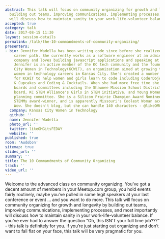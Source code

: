 ```yaml
---
abstract: This talk will focus on community organizing for growth and longevity by
  building out teams, improving communications, implementing processes, and most importantly
  will discuss how to maintain sanity in your work-life-volunteer balance.
accepted: true
category: talk
date: 2017-08-15 11:30
layout: session-details
permalink: /talk/the-10-commandments-of-community-organizing/
presenters:
- bio: Jennifer Wadella has been writing code since before she realized it was a credible
    career path. She currently works as a software engineer at an admission software
    company and loves building javascript applications and speaking at technical conferences.
    Jennifer is an active member of the KC tech community and the founder of Kansas
    City Women in Technology(KCWiT), an organization aimed at growing the number of
    women in technology careers in Kansas City. She's created a number of programs
    for KCWiT to help women and girls learn to code including CoderDojoKC, Coding
    & Cupcakes and Coding & Cocktails. When she had more free time she sat on several
    boards and committees including the Shawnee Mission School District CTE Advisory
    board, KC STEM Alliance's Girls in STEM initiative, and Young Women in STEM Conference
    planning committee. She is a Silicon Prairie Champion Award Nominee, Rising Trendsetter
    STEMMy award-winner, and is apparently Missouri's Coolest Woman according to Pure
    Wow. She doesn't blog, but she can handle 140 characters - @likeOMGitsFEDAY
  company: Kansas City Women in Technology
  github: ''
  name: Jennifer Wadella
  photo_url: ''
  twitter: likeOMGitsFEDAY
  website: ''
published: true
room: 'Audobon'
sitemap: true
slides_url: ''
summary: ''
title: The 10 Commandments of Community Organizing
track: ''
video_url: ''
---
```


Welcome to the advanced class on community organizing. You’ve got a decent amount of members in your Meetup.com group, you hold events fairly routinely, maybe you’ve pulled in some legit speakers at your last conference or event ... and you want to do more. This talk will focus on community organizing for growth and longevity by building out teams, improving communications, implementing processes, and most importantly will discuss how to maintain sanity in your work-life-volunteer balance. If you’ve ever had to answer the question “Oh, this ISN’T your full time job???” - this talk is definitely for you. If you’re just starting out organizing and don’t want to fall flat on your face, this talk will be very pragmatic for you.

